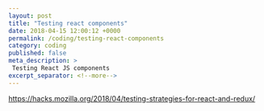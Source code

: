 ```yaml
---
layout: post
title: "Testing react components"
date: 2018-04-15 12:00:12 +0000
permalink: /coding/testing-react-components
category: coding
published: false
meta_description: >
 Testing React JS components 
excerpt_separator: <!--more-->
---
```


https://hacks.mozilla.org/2018/04/testing-strategies-for-react-and-redux/
